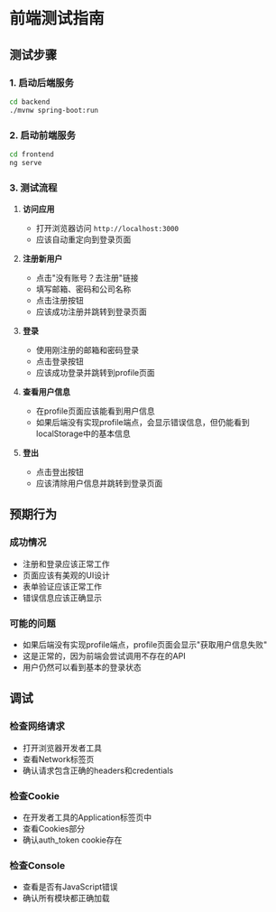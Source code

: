 # 前端测试指南

## 测试步骤

### 1. 启动后端服务
```bash
cd backend
./mvnw spring-boot:run
```

### 2. 启动前端服务
```bash
cd frontend
ng serve
```

### 3. 测试流程

1. **访问应用**
   - 打开浏览器访问 `http://localhost:3000`
   - 应该自动重定向到登录页面

2. **注册新用户**
   - 点击"没有账号？去注册"链接
   - 填写邮箱、密码和公司名称
   - 点击注册按钮
   - 应该成功注册并跳转到登录页面

3. **登录**
   - 使用刚注册的邮箱和密码登录
   - 点击登录按钮
   - 应该成功登录并跳转到profile页面

4. **查看用户信息**
   - 在profile页面应该能看到用户信息
   - 如果后端没有实现profile端点，会显示错误信息，但仍能看到localStorage中的基本信息

5. **登出**
   - 点击登出按钮
   - 应该清除用户信息并跳转到登录页面

## 预期行为

### 成功情况
- 注册和登录应该正常工作
- 页面应该有美观的UI设计
- 表单验证应该正常工作
- 错误信息应该正确显示

### 可能的问题
- 如果后端没有实现profile端点，profile页面会显示"获取用户信息失败"
- 这是正常的，因为前端会尝试调用不存在的API
- 用户仍然可以看到基本的登录状态

## 调试

### 检查网络请求
- 打开浏览器开发者工具
- 查看Network标签页
- 确认请求包含正确的headers和credentials

### 检查Cookie
- 在开发者工具的Application标签页中
- 查看Cookies部分
- 确认auth_token cookie存在

### 检查Console
- 查看是否有JavaScript错误
- 确认所有模块都正确加载 